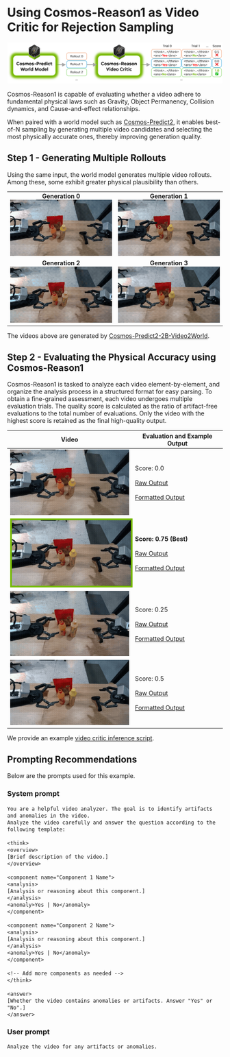 # Using Cosmos-Reason1 as Video Critic for Rejection Sampling

<p align="center">
  <img src="../assets/examples_video_critic/rejection_sampling_diagram.png" alt="Rejection sampling workflow">
</p>


Cosmos-Reason1 is capable of evaluating whether a video adhere to fundamental physical laws such as Gravity, Object Permanency, Collision dynamics, and Cause-and-effect relationships.

When paired with a world model such as [Cosmos-Predict2](https://github.com/nvidia-cosmos/cosmos-predict2/), it enables best-of-N sampling by generating multiple video candidates and selecting the most physically accurate ones, thereby improving generation quality.


## Step 1 - Generating Multiple Rollouts

Using the same input, the world model generates multiple video rollouts. Among these, some exhibit greater physical plausibility than others.

<table>
  <tr>
    <td align="center">
      <strong>Generation 0</strong><br>
      <img src="../assets/examples_video_critic/generation_0.gif" alt="Generation 0">
    </td>
    <td align="center">
      <strong>Generation 1</strong><br>
      <img src="../assets/examples_video_critic/generation_1.gif" alt="Generation 1">
    </td>
  </tr>
  <tr>
    <td align="center">
      <strong>Generation 2</strong><br>
      <img src="../assets/examples_video_critic/generation_2.gif" alt="Generation 2">
    </td>
    <td align="center">
      <strong>Generation 3</strong><br>
      <img src="../assets/examples_video_critic/generation_3.gif" alt="Generation 3">
    </td>
  </tr>
</table>

 The videos above are generated by [Cosmos-Predict2-2B-Video2World](https://huggingface.co/nvidia/Cosmos-Predict2-2B-Video2World).

## Step 2 - Evaluating the Physical Accuracy using Cosmos-Reason1
Cosmos-Reason1 is tasked to analyze each video element-by-element, and organize the analysis process in a structured format for easy parsing. To obtain a fine-grained assessment, each video undergoes multiple evaluation trials. The quality score is calculated as the ratio of artifact-free evaluations to the total number of evaluations. Only the video with the highest score is retained as the final high-quality output.

| Video | Evaluation and Example Output |
|-------|-------------------|
| <img src="../assets/examples_video_critic/generation_0.gif" alt="Generation 0" width="300"> | Score: 0.0 <br><br> [Raw Output](../assets/examples_video_critic/generation_0_raw_output.txt) <br><br> [Formatted Output](placeholder_link) |
| <img src="../assets/examples_video_critic/generation_1.gif" alt="Generation 1" width="300" style="border: 4px solid #76B900;"> | **Score: 0.75 (Best)** <br><br> [Raw Output](../assets/examples_video_critic/generation_1_raw_output.txt) <br><br> [Formatted Output](placeholder_link) |
| <img src="../assets/examples_video_critic/generation_2.gif" alt="Generation 2" width="300"> | Score: 0.25 <br><br> [Raw Output](../assets/examples_video_critic/generation_2_raw_output.txt) <br><br> [Formatted Output](placeholder_link) |
| <img src="../assets/examples_video_critic/generation_3.gif" alt="Generation 3" width="300"> | Score: 0.5 <br><br> [Raw Output](../assets/examples_video_critic/generation_3_raw_output.txt) <br><br> [Formatted Output](placeholder_link) |

We provide an example [video critic inference script](#prompting-recommendations).


## Prompting Recommendations

Below are the prompts used for this example.

### System prompt

```
You are a helpful video analyzer. The goal is to identify artifacts and anomalies in the video.
Analyze the video carefully and answer the question according to the following template:

<think>
<overview>
[Brief description of the video.]
</overview>

<component name="Component 1 Name">
<analysis>
[Analysis or reasoning about this component.]
</analysis>
<anomaly>Yes | No</anomaly>
</component>

<component name="Component 2 Name">
<analysis>
[Analysis or reasoning about this component.]
</analysis>
<anomaly>Yes | No</anomaly>
</component>

<!-- Add more components as needed -->
</think>

<answer>
[Whether the video contains anomalies or artifacts. Answer "Yes" or "No".]
</answer>
```

### User prompt
```
Analyze the video for any artifacts or anomalies.
```


